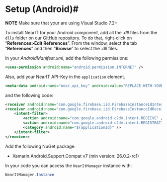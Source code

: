 # Setup (Android)#

**NOTE** Make sure that your are using Visual Studio 7.2+

To install NearIT for your Android component, add all the *.dll* files from the `dlls` folder on our <a href="https://github.com/nearit/Xamarin-SDK/" target="_blank">GitHub repository</a>. To do that, right-click on “**References>Edit References**”. From the window, select the tab “**References**” and then “**Browse**” to select the *.dll* files.

In your *AndroidManifest.xml*, add the following permissions:
```xml
<uses-permission android:name="android.permission.INTERNET" />
```
Also, add your NearIT API-Key in the `application` element.
```xml
<meta-data android:name="near_api_key" android:value="REPLACE-WITH-YOUR-KEY" />
```
and the following code:
```xml
<receiver android:name="com.google.firebase.iid.FirebaseInstanceIdInternalReceiver" android:exported="false" />
<receiver android:name="com.google.firebase.iid.FirebaseInstanceIdReceiver" android:exported="true" 							android:permission="com.google.android.c2dm.permission.SEND">
	<intent-filter>
		<action android:name="com.google.android.c2dm.intent.RECEIVE" />
		<action android:name="com.google.android.c2dm.intent.REGISTRATION" />
		<category android:name="${applicationId}" />
	</intent-filter>
</receiver>
```

Add the following NuGet package:

- Xamarin.Android.Support.Compat v7 (min version: 26.0.2-rc1)

In your code you can access the `NearItManager` instance with:
```csharp
NearItManager.Instance
```
